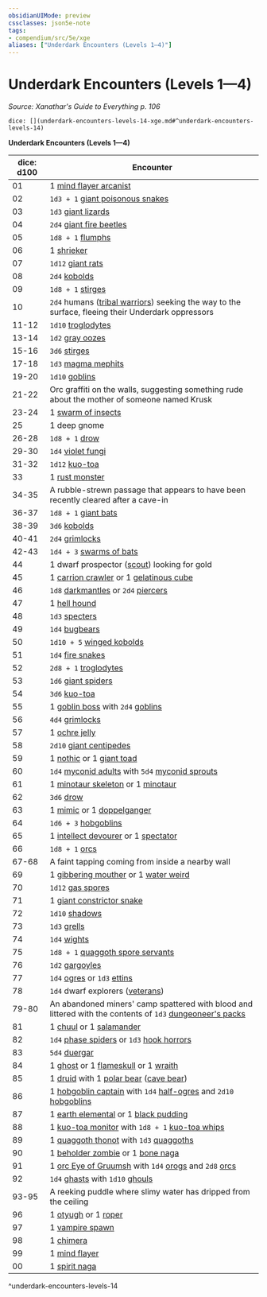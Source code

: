 ```yaml
---
obsidianUIMode: preview
cssclasses: json5e-note
tags:
- compendium/src/5e/xge
aliases: ["Underdark Encounters (Levels 1—4)"]
---
```

# Underdark Encounters (Levels 1—4)
*Source: Xanathar's Guide to Everything p. 106* 

`dice: [](underdark-encounters-levels-14-xge.md#^underdark-encounters-levels-14)`

**Underdark Encounters (Levels 1—4)**

| dice: d100 | Encounter |
|------------|-----------|
| 01 | 1 [mind flayer arcanist](/compendium/bestiary/aberration/mind-flayer-arcanist.md) |
| 02 | `1d3 + 1` [giant poisonous snakes](/compendium/bestiary/beast/giant-poisonous-snake.md) |
| 03 | `1d3` [giant lizards](/compendium/bestiary/beast/giant-lizard.md) |
| 04 | `2d4` [giant fire beetles](/compendium/bestiary/beast/giant-fire-beetle.md) |
| 05 | `1d8 + 1` [flumphs](/compendium/bestiary/aberration/flumph.md) |
| 06 | 1 [shrieker](/compendium/bestiary/plant/shrieker.md) |
| 07 | `1d12` [giant rats](/compendium/bestiary/beast/giant-rat.md) |
| 08 | `2d4` [kobolds](/compendium/bestiary/humanoid/kobold.md) |
| 09 | `1d8 + 1` [stirges](/compendium/bestiary/beast/stirge.md) |
| 10 | `2d4` humans ([tribal warriors](/compendium/bestiary/humanoid/tribal-warrior.md)) seeking the way to the surface, fleeing their Underdark oppressors |
| 11-12 | `1d10` [troglodytes](/compendium/bestiary/humanoid/troglodyte.md) |
| 13-14 | `1d2` [gray oozes](/compendium/bestiary/ooze/gray-ooze.md) |
| 15-16 | `3d6` [stirges](/compendium/bestiary/beast/stirge.md) |
| 17-18 | `1d3` [magma mephits](/compendium/bestiary/elemental/magma-mephit.md) |
| 19-20 | `1d10` [goblins](/compendium/bestiary/humanoid/goblin.md) |
| 21-22 | Orc graffiti on the walls, suggesting something rude about the mother of someone named Krusk |
| 23-24 | 1 [swarm of insects](/compendium/bestiary/beast/swarm-of-insects.md) |
| 25 | 1 deep gnome |
| 26-28 | `1d8 + 1` [drow](/compendium/bestiary/humanoid/drow.md) |
| 29-30 | `1d4` [violet fungi](/compendium/bestiary/plant/violet-fungus.md) |
| 31-32 | `1d12` [kuo-toa](/compendium/bestiary/humanoid/kuo-toa.md) |
| 33 | 1 [rust monster](/compendium/bestiary/monstrosity/rust-monster.md) |
| 34-35 | A rubble-strewn passage that appears to have been recently cleared after a cave-in |
| 36-37 | `1d8 + 1` [giant bats](/compendium/bestiary/beast/giant-bat.md) |
| 38-39 | `3d6` [kobolds](/compendium/bestiary/humanoid/kobold.md) |
| 40-41 | `2d4` [grimlocks](/compendium/bestiary/humanoid/grimlock.md) |
| 42-43 | `1d4 + 3` [swarms of bats](/compendium/bestiary/beast/swarm-of-bats.md) |
| 44 | 1 dwarf prospector ([scout](/compendium/bestiary/humanoid/scout.md)) looking for gold |
| 45 | 1 [carrion crawler](/compendium/bestiary/monstrosity/carrion-crawler.md) or 1 [gelatinous cube](/compendium/bestiary/ooze/gelatinous-cube.md) |
| 46 | `1d8` [darkmantles](/compendium/bestiary/monstrosity/darkmantle.md) or `2d4` [piercers](/compendium/bestiary/monstrosity/piercer.md) |
| 47 | 1 [hell hound](/compendium/bestiary/fiend/hell-hound.md) |
| 48 | `1d3` [specters](/compendium/bestiary/undead/specter.md) |
| 49 | `1d4` [bugbears](/compendium/bestiary/humanoid/bugbear.md) |
| 50 | `1d10 + 5` [winged kobolds](/compendium/bestiary/humanoid/winged-kobold.md) |
| 51 | `1d4` [fire snakes](/compendium/bestiary/elemental/fire-snake.md) |
| 52 | `2d8 + 1` [troglodytes](/compendium/bestiary/humanoid/troglodyte.md) |
| 53 | `1d6` [giant spiders](/compendium/bestiary/beast/giant-spider.md) |
| 54 | `3d6` [kuo-toa](/compendium/bestiary/humanoid/kuo-toa.md) |
| 55 | 1 [goblin boss](/compendium/bestiary/humanoid/goblin-boss.md) with `2d4` [goblins](/compendium/bestiary/humanoid/goblin.md) |
| 56 | `4d4` [grimlocks](/compendium/bestiary/humanoid/grimlock.md) |
| 57 | 1 [ochre jelly](/compendium/bestiary/ooze/ochre-jelly.md) |
| 58 | `2d10` [giant centipedes](/compendium/bestiary/beast/giant-centipede.md) |
| 59 | 1 [nothic](/compendium/bestiary/aberration/nothic.md) or 1 [giant toad](/compendium/bestiary/beast/giant-toad.md) |
| 60 | `1d4` [myconid adults](/compendium/bestiary/plant/myconid-adult.md) with `5d4` [myconid sprouts](/compendium/bestiary/plant/myconid-sprout.md) |
| 61 | 1 [minotaur skeleton](/compendium/bestiary/undead/minotaur-skeleton.md) or 1 [minotaur](/compendium/bestiary/monstrosity/minotaur.md) |
| 62 | `3d6` [drow](/compendium/bestiary/humanoid/drow.md) |
| 63 | 1 [mimic](/compendium/bestiary/monstrosity/mimic.md) or 1 [doppelganger](/compendium/bestiary/monstrosity/doppelganger.md) |
| 64 | `1d6 + 3` [hobgoblins](/compendium/bestiary/humanoid/hobgoblin.md) |
| 65 | 1 [intellect devourer](/compendium/bestiary/aberration/intellect-devourer.md) or 1 [spectator](/compendium/bestiary/aberration/spectator.md) |
| 66 | `1d8 + 1` [orcs](/compendium/bestiary/humanoid/orc.md) |
| 67-68 | A faint tapping coming from inside a nearby wall |
| 69 | 1 [gibbering mouther](/compendium/bestiary/aberration/gibbering-mouther.md) or 1 [water weird](/compendium/bestiary/elemental/water-weird.md) |
| 70 | `1d12` [gas spores](/compendium/bestiary/plant/gas-spore.md) |
| 71 | 1 [giant constrictor snake](/compendium/bestiary/beast/giant-constrictor-snake.md) |
| 72 | `1d10` [shadows](/compendium/bestiary/undead/shadow.md) |
| 73 | `1d3` [grells](/compendium/bestiary/aberration/grell.md) |
| 74 | `1d4` [wights](/compendium/bestiary/undead/wight.md) |
| 75 | `1d8 + 1` [quaggoth spore servants](/compendium/bestiary/plant/quaggoth-spore-servant.md) |
| 76 | `1d2` [gargoyles](/compendium/bestiary/elemental/gargoyle.md) |
| 77 | `1d4` [ogres](/compendium/bestiary/giant/ogre.md) or `1d3` [ettins](/compendium/bestiary/giant/ettin.md) |
| 78 | `1d4` dwarf explorers ([veterans](/compendium/bestiary/humanoid/veteran.md)) |
| 79-80 | An abandoned miners' camp spattered with blood and littered with the contents of `1d3` [dungeoneer's packs](/compendium/items/dungeoneers-pack.md) |
| 81 | 1 [chuul](/compendium/bestiary/aberration/chuul.md) or 1 [salamander](/compendium/bestiary/elemental/salamander.md) |
| 82 | `1d4` [phase spiders](/compendium/bestiary/monstrosity/phase-spider.md) or `1d3` [hook horrors](/compendium/bestiary/monstrosity/hook-horror.md) |
| 83 | `5d4` [duergar](/compendium/bestiary/humanoid/duergar.md) |
| 84 | 1 [ghost](/compendium/bestiary/undead/ghost.md) or 1 [flameskull](/compendium/bestiary/undead/flameskull.md) or 1 [wraith](/compendium/bestiary/undead/wraith.md) |
| 85 | 1 [druid](/compendium/bestiary/humanoid/druid.md) with 1 [polar bear](/compendium/bestiary/beast/polar-bear.md) ([cave bear](/compendium/bestiary/beast/cave-bear.md)) |
| 86 | 1 [hobgoblin captain](/compendium/bestiary/humanoid/hobgoblin-captain.md) with `1d4` [half-ogres](/compendium/bestiary/giant/half-ogre-ogrillon.md) and `2d10` [hobgoblins](/compendium/bestiary/humanoid/hobgoblin.md) |
| 87 | 1 [earth elemental](/compendium/bestiary/elemental/earth-elemental.md) or 1 [black pudding](/compendium/bestiary/ooze/black-pudding.md) |
| 88 | 1 [kuo-toa monitor](/compendium/bestiary/humanoid/kuo-toa-monitor.md) with `1d8 + 1` [kuo-toa whips](/compendium/bestiary/humanoid/kuo-toa-whip.md) |
| 89 | 1 [quaggoth thonot](/compendium/bestiary/humanoid/quaggoth-thonot.md) with `1d3` [quaggoths](/compendium/bestiary/humanoid/quaggoth.md) |
| 90 | 1 [beholder zombie](/compendium/bestiary/undead/beholder-zombie.md) or 1 [bone naga](/compendium/bestiary/undead/bone-naga-guardian.md) |
| 91 | 1 [orc Eye of Gruumsh](/compendium/bestiary/humanoid/orc-eye-of-gruumsh.md) with `1d4` [orogs](/compendium/bestiary/humanoid/orog.md) and `2d8` [orcs](/compendium/bestiary/humanoid/orc.md) |
| 92 | `1d4` [ghasts](/compendium/bestiary/undead/ghast.md) with `1d10` [ghouls](/compendium/bestiary/undead/ghoul.md) |
| 93-95 | A reeking puddle where slimy water has dripped from the ceiling |
| 96 | 1 [otyugh](/compendium/bestiary/aberration/otyugh.md) or 1 [roper](/compendium/bestiary/monstrosity/roper.md) |
| 97 | 1 [vampire spawn](/compendium/bestiary/undead/vampire-spawn.md) |
| 98 | 1 [chimera](/compendium/bestiary/monstrosity/chimera.md) |
| 99 | 1 [mind flayer](/compendium/bestiary/aberration/mind-flayer.md) |
| 00 | 1 [spirit naga](/compendium/bestiary/monstrosity/spirit-naga.md) |
^underdark-encounters-levels-14